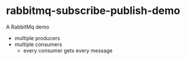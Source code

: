 # rabbitmq-subscribe-publish-demo
A RabbitMq demo

- multiple producers
- multiple consumers
  - every consumer gets every message

